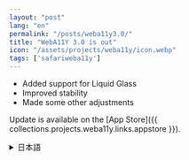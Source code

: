 ```yaml
---
layout: "post"
lang: "en"
permalink: "/posts/weba11y3.0/"
title: "WebA11Y 3.0 is out"
icon: "/assets/projects/weba11y/icon.webp"
tags: ['safariweba11y']
---
```


- Added support for Liquid Glass
- Improved stability
- Made some other adjustments

Update is available on the [App Store]({{ collections.projects.weba11y.links.appstore }}).

<details lang="ja">
<summary>日本語</summary>

- Liquid Glassに対応しました
- 動作を以前より少し安定させました
- その他いくつかの調整を行いました

</details>
